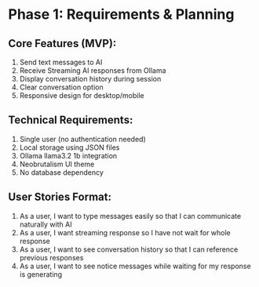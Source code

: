 # Phase 1: Requirements & Planning

## Core Features (MVP):
1. Send text messages to AI
2. Receive Streaming AI responses from Ollama
3. Display conversation history during session
4. Clear conversation option
3. Responsive design for desktop/mobile

## Technical Requirements:
1. Single user (no authentication needed)
2. Local storage using JSON files
3. Ollama llama3.2 1b integration
4. Neobrutalism UI theme
5. No database dependency

## User Stories Format:
1. As a user, I want to type messages easily so that I can communicate naturally with AI
2. As a user, I want streaming response so I have not wait for whole response
3. As a user, I want to see conversation history so that I can reference previous responses
4. As a user, I want to see notice messages while waiting for my response is generating